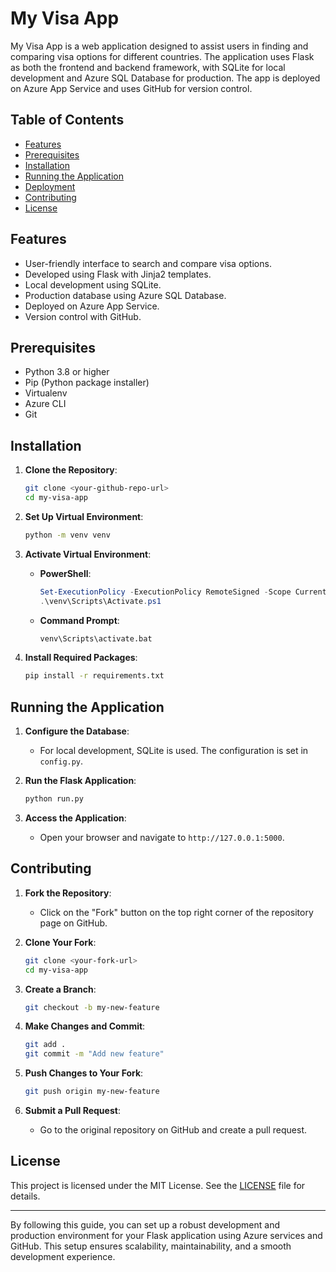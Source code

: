 # My Visa App

My Visa App is a web application designed to assist users in finding and comparing visa options for different countries. The application uses Flask as both the frontend and backend framework, with SQLite for local development and Azure SQL Database for production. The app is deployed on Azure App Service and uses GitHub for version control.

## Table of Contents

- [Features](#features)
- [Prerequisites](#prerequisites)
- [Installation](#installation)
- [Running the Application](#running-the-application)
- [Deployment](#deployment)
- [Contributing](#contributing)
- [License](#license)

## Features

- User-friendly interface to search and compare visa options.
- Developed using Flask with Jinja2 templates.
- Local development using SQLite.
- Production database using Azure SQL Database.
- Deployed on Azure App Service.
- Version control with GitHub.

## Prerequisites

- Python 3.8 or higher
- Pip (Python package installer)
- Virtualenv
- Azure CLI
- Git

## Installation

1. **Clone the Repository**:
   ```bash
   git clone <your-github-repo-url>
   cd my-visa-app
   ```

2. **Set Up Virtual Environment**:
   ```bash
   python -m venv venv
   ```

3. **Activate Virtual Environment**:
   - **PowerShell**:
     ```powershell
     Set-ExecutionPolicy -ExecutionPolicy RemoteSigned -Scope CurrentUser
     .\venv\Scripts\Activate.ps1
     ```
   - **Command Prompt**:
     ```cmd
     venv\Scripts\activate.bat
     ```

4. **Install Required Packages**:
   ```bash
   pip install -r requirements.txt
   ```

## Running the Application

1. **Configure the Database**:
   - For local development, SQLite is used. The configuration is set in `config.py`.

2. **Run the Flask Application**:
   ```bash
   python run.py
   ```

3. **Access the Application**:
   - Open your browser and navigate to `http://127.0.0.1:5000`.

## Contributing

1. **Fork the Repository**:
   - Click on the "Fork" button on the top right corner of the repository page on GitHub.

2. **Clone Your Fork**:
   ```bash
   git clone <your-fork-url>
   cd my-visa-app
   ```

3. **Create a Branch**:
   ```bash
   git checkout -b my-new-feature
   ```

4. **Make Changes and Commit**:
   ```bash
   git add .
   git commit -m "Add new feature"
   ```

5. **Push Changes to Your Fork**:
   ```bash
   git push origin my-new-feature
   ```

6. **Submit a Pull Request**:
   - Go to the original repository on GitHub and create a pull request.

## License

This project is licensed under the MIT License. See the [LICENSE](LICENSE) file for details.

---

By following this guide, you can set up a robust development and production environment for your Flask application using Azure services and GitHub. This setup ensures scalability, maintainability, and a smooth development experience.